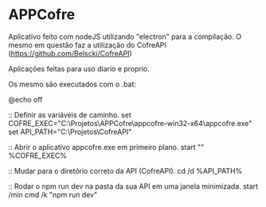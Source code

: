 # APPCofre

Aplicativo feito com nodeJS utilizando "electron" para a compilação. 
O mesmo em questão faz a utilização do CofreAPI (https://github.com/Belscki/CofreAPI)

Aplicações feitas para uso diario e proprio.

Os mesmo são executados com o .bat:

@echo off

:: Definir as variáveis de caminho.
set COFRE_EXEC="C:\Projetos\APPCofre\appcofre-win32-x64\appcofre.exe"
set API_PATH="C:\Projetos\CofreAPI"

:: Abrir o aplicativo appcofre.exe em primeiro plano.
start "" %COFRE_EXEC%

:: Mudar para o diretório correto da API (CofreAPI).
cd /d %API_PATH%

:: Rodar o npm run dev na pasta da sua API em uma janela minimizada.
start /min cmd /k "npm run dev"
